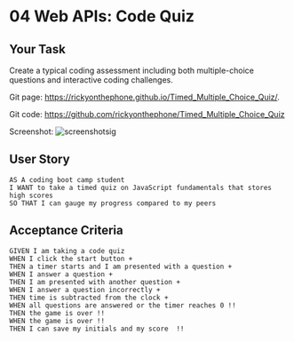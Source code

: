 # 04 Web APIs: Code Quiz

## Your Task

Create a typical coding assessment including both multiple-choice questions and interactive coding challenges. 

Git page:
https://rickyonthephone.github.io/Timed_Multiple_Choice_Quiz/.

Git code:
https://github.com/rickyonthephone/Timed_Multiple_Choice_Quiz

Screenshot:
![screenshot](https://github.com/rickyonthephone/Timed_Multiple_Choice_Quiz/blob/master/assets/images/Screen%20Shot%202021-03-13%20at%201.54.24%20PM.png)sig


## User Story

```
AS A coding boot camp student
I WANT to take a timed quiz on JavaScript fundamentals that stores high scores
SO THAT I can gauge my progress compared to my peers
```

## Acceptance Criteria

```
GIVEN I am taking a code quiz
WHEN I click the start button +
THEN a timer starts and I am presented with a question +
WHEN I answer a question +
THEN I am presented with another question +
WHEN I answer a question incorrectly +
THEN time is subtracted from the clock +
WHEN all questions are answered or the timer reaches 0 !!
THEN the game is over !!
WHEN the game is over !!
THEN I can save my initials and my score  !!
```

